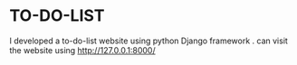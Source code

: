 # TO-DO-LIST
I developed a to-do-list website using python Django framework . can visit the website using http://127.0.0.1:8000/

